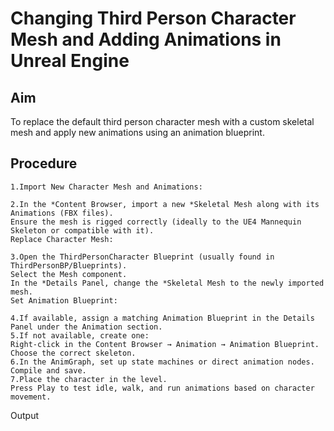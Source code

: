 # Changing Third Person Character Mesh and Adding Animations in Unreal Engine
## Aim
To replace the default third person character mesh with a custom skeletal mesh and apply new animations using an animation blueprint.

## Procedure
```
1.Import New Character Mesh and Animations:

2.In the *Content Browser, import a new *Skeletal Mesh along with its Animations (FBX files).
Ensure the mesh is rigged correctly (ideally to the UE4 Mannequin Skeleton or compatible with it).
Replace Character Mesh:

3.Open the ThirdPersonCharacter Blueprint (usually found in ThirdPersonBP/Blueprints).
Select the Mesh component.
In the *Details Panel, change the *Skeletal Mesh to the newly imported mesh.
Set Animation Blueprint:

4.If available, assign a matching Animation Blueprint in the Details Panel under the Animation section.
5.If not available, create one:
Right-click in the Content Browser → Animation → Animation Blueprint.
Choose the correct skeleton.
6.In the AnimGraph, set up state machines or direct animation nodes.
Compile and save.
7.Place the character in the level.
Press Play to test idle, walk, and run animations based on character movement.
```
Output
